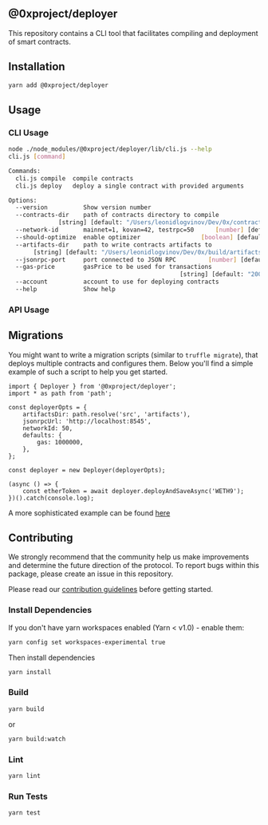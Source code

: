 ## @0xproject/deployer

This repository contains a CLI tool that facilitates compiling and deployment of smart contracts.

## Installation

```bash
yarn add @0xproject/deployer
```

## Usage

### CLI Usage

```bash
node ./node_modules/@0xproject/deployer/lib/cli.js --help
cli.js [command]

Commands:
  cli.js compile  compile contracts
  cli.js deploy   deploy a single contract with provided arguments

Options:
  --version          Show version number                               [boolean]
  --contracts-dir    path of contracts directory to compile
              [string] [default: "/Users/leonidlogvinov/Dev/0x/contracts"]
  --network-id       mainnet=1, kovan=42, testrpc=50      [number] [default: 50]
  --should-optimize  enable optimizer                 [boolean] [default: false]
  --artifacts-dir    path to write contracts artifacts to
       [string] [default: "/Users/leonidlogvinov/Dev/0x/build/artifacts/"]
  --jsonrpc-port     port connected to JSON RPC         [number] [default: 8545]
  --gas-price        gasPrice to be used for transactions
                                                [string] [default: "2000000000"]
  --account          account to use for deploying contracts             [string]
  --help             Show help                                         [boolean]
```

### API Usage

## Migrations

You might want to write a migration scripts (similar to `truffle migrate`), that deploys multiple contracts and configures them. Below you'll find a simple example of such a script to help you get started.

```
import { Deployer } from '@0xproject/deployer';
import * as path from 'path';

const deployerOpts = {
    artifactsDir: path.resolve('src', 'artifacts'),
    jsonrpcUrl: 'http://localhost:8545',
    networkId: 50,
    defaults: {
        gas: 1000000,
    },
};

const deployer = new Deployer(deployerOpts);

(async () => {
    const etherToken = await deployer.deployAndSaveAsync('WETH9');
})().catch(console.log);
```

A more sophisticated example can be found [here](https://github.com/0xProject/0x-monorepo/tree/development/packages/contracts/migrations)

## Contributing

We strongly recommend that the community help us make improvements and determine the future direction of the protocol. To report bugs within this package, please create an issue in this repository.

Please read our [contribution guidelines](../../CONTRIBUTING.md) before getting started.

### Install Dependencies

If you don't have yarn workspaces enabled (Yarn < v1.0) - enable them:

```bash
yarn config set workspaces-experimental true
```

Then install dependencies

```bash
yarn install
```

### Build

```bash
yarn build
```

or

```bash
yarn build:watch
```

### Lint

```bash
yarn lint
```

### Run Tests

```bash
yarn test
```
